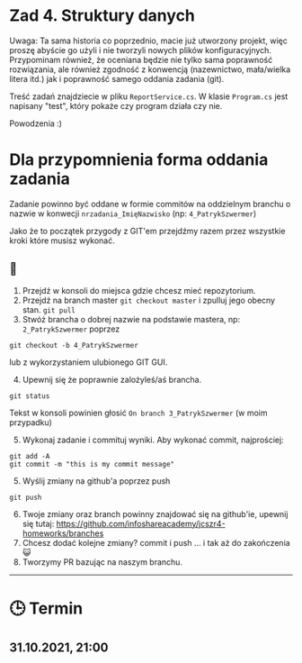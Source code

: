 
# Zad 4. Struktury danych

Uwaga: Ta sama historia co poprzednio, macie już utworzony projekt, więc proszę abyście go użyli i nie tworzyli nowych plików konfiguracyjnych. Przypominam również, że oceniana będzie nie tylko sama poprawność rozwiązania, ale również zgodność z konwencją (nazewnictwo, mała/wielka litera itd.) jak i poprawność samego oddania zadania (git).

Treść zadań znajdziecie w pliku `ReportService.cs`. W klasie `Program.cs` jest napisany "test", który pokaże czy program działa czy nie.


Powodzenia :)

# Dla przypomnienia forma oddania zadania
Zadanie powinno być oddane w formie commitów na oddzielnym branchu o nazwie w konwecji `nrzadania_ImięNazwisko` (np: `4_PatrykSzwermer`)

Jako że to początek przygody z GIT'em przejdźmy razem przez wszystkie kroki które musisz wykonać.

## :construction_worker: 
1. Przejdź w konsoli do miejsca gdzie chcesz mieć repozytorium.
2. Przejdź na branch master `git checkout master` i zpulluj jego obecny stan. `git pull`
3. Stwóż brancha o dobrej nazwie na podstawie mastera, np: `2_PatrykSzwermer` poprzez 
```
git checkout -b 4_PatrykSzwermer
```
lub z wykorzystaniem ulubionego GIT GUI.

4. Upewnij się że poprawnie zalożyleś/aś brancha. 
```
git status
```

Tekst w konsoli powinien głosić `On branch 3_PatrykSzwermer` (w moim przypadku)

5. Wykonaj zadanie i commituj wyniki. Aby wykonać commit, najprościej:
```
git add -A
git commit -m "this is my commit message"
```
5. Wyślij zmiany na github'a poprzez push 
```
git push
```
6. Twoje zmiany oraz branch powinny znajdować się na github'ie, upewnij się tutaj: https://github.com/infoshareacademy/jcszr4-homeworks/branches
7. Chcesz dodać kolejne zmiany? commit i push ... i tak aż do zakończenia :smiley_cat:
8. Tworzymy PR bazując na naszym branchu.

---

# :clock3: Termin
## 31.10.2021, 21:00 
